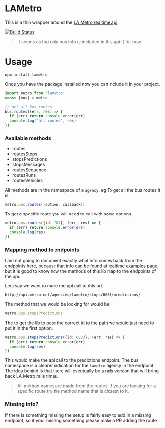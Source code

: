 # LAMetro

This is a thin wrapper around the [LA Metro realtime api](http://developer.metro.net/introduction/realtime-api-overview/).

[![Build Status](https://travis-ci.org/jcblw/lametro-api.svg?branch=master)](https://travis-ci.org/jcblw/lametro-api)

> It seems as tho only bus info is included in this api :( for now.

# Usage

```
npm install lametro
```

Once you have the package installed now you can include it in your project.

```javascript
import metro from 'lametro'
const {bus} = metro

// get all bus routes
bus.routes((err, res) => {
  if (err) return console.error(err)
  console.log('all routes', res)
})
```

### Available methods

- routes
- routesStops
- stopsPredictions
- stopsMessages
- routesSequence
- routesRuns
- routesVehicles

All methods are in the namespace of a `agency`. eg To get all the bus routes it is.

```javascript
metro.bus.routes([option, callback])
```

To get a specific route you will need to call with some options.

```javascript
metro.bus.routes({id: 704}, (err, res) => {
  if (err) return console.error(err)
  console.log(res)
})
```

### Mapping method to endpoints

I am not going to document exactly what info comes back from the endpoints here, because that info can be found at [realtime examples ](http://developer.metro.net/introduction/realtime-api-overview/realtime-api-examples/) page, but it is good to know how the methods of this lib map to the endpoints of the api.

Lets say we want to make the api call to this url.

```
http://api.metro.net/agencies/lametro/stops/6033/predictions/
```

The method that we would be looking for would be.

```javascript
metro.bus.stopsPredictions
```

The to get the lib to pass the correct id to the path we would just need to put it in the first option.

```javascript
metro.bus.stopsPredictions({id: 6033}, (err, res) => {
  if (err) return console.error(err)
  console.log(res)
})
```

This would make the api call to the predictions endpoint. The bus namespace is a clearer indication for the `lametro` agency in the endpoint. The idea behind is that there will eventually be a rails version that will bring back LA Metro rails times.

> All method names are made from the routes. If you are looking for a specific route try the method name that is closest to it.

### Missing info?

If there is something missing the setup is fairly easy to add in a missing endpoint, so if your missing something please make a PR adding the route
